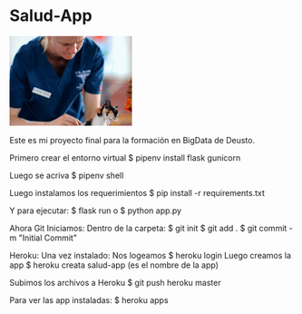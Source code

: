 # Salud-App


![](static/img/Health_Care_Professionals-ANIMATION.gif)


Este es mi proyecto final para la formación en BigData de Deusto.

Primero crear el entorno virtual
$ pipenv install flask gunicorn

Luego se acriva
$ pipenv shell

Luego instalamos los requerimientos
$ pip install -r requirements.txt

Y para ejecutar:
$ flask run
o
$ python app.py

Ahora Git
Iniciamos:
Dentro de la carpeta:
$ git init
$ git add .
$ git commit -m "Initial Commit"

Heroku:
Una vez instalado:
Nos logeamos
$ heroku login
Luego creamos la app
$ heroku creata salud-app  (es el nombre de la app)

Subimos los archivos a Heroku
$ git push heroku master

Para ver las app instaladas:
$ heroku apps
